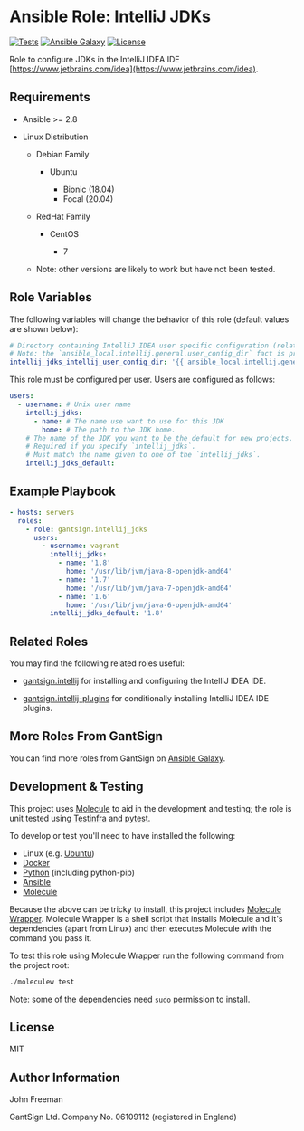 Ansible Role: IntelliJ JDKs
===========================

[![Tests](https://github.com/gantsign/ansible_role_intellij_jdks/workflows/Tests/badge.svg)](https://github.com/gantsign/ansible_role_intellij_jdks/actions?query=workflow%3ATests)
[![Ansible Galaxy](https://img.shields.io/badge/ansible--galaxy-gantsign.intellij__jdks-blue.svg)](https://galaxy.ansible.com/gantsign/intellij_jdks)
[![License](https://img.shields.io/badge/license-MIT-blue.svg)](https://raw.githubusercontent.com/gantsign/ansible_role_intellij_jdks/master/LICENSE)

Role to configure JDKs in the IntelliJ IDEA IDE
[https://www.jetbrains.com/idea](https://www.jetbrains.com/idea).

Requirements
------------

* Ansible >= 2.8

* Linux Distribution

    * Debian Family

        * Ubuntu

            * Bionic (18.04)
            * Focal (20.04)

    * RedHat Family

        * CentOS

            * 7

    * Note: other versions are likely to work but have not been tested.

Role Variables
--------------

The following variables will change the behavior of this role (default values
are shown below):

```yaml
# Directory containing IntelliJ IDEA user specific configuration (relative to user home)
# Note: the `ansible_local.intellij.general.user_config_dir` fact is provided by the gantsign.intellij role
intellij_jdks_intellij_user_config_dir: '{{ ansible_local.intellij.general.user_config_dir }}'
```

This role must be configured per user. Users are configured as follows:

```yaml
users:
  - username: # Unix user name
    intellij_jdks:
      - name: # The name use want to use for this JDK
        home: # The path to the JDK home.
    # The name of the JDK you want to be the default for new projects.
    # Required if you specify `intellij_jdks`.
    # Must match the name given to one of the `intellij_jdks`.
    intellij_jdks_default:
```

Example Playbook
----------------

```yaml
- hosts: servers
  roles:
    - role: gantsign.intellij_jdks
      users:
        - username: vagrant
          intellij_jdks:
            - name: '1.8'
              home: '/usr/lib/jvm/java-8-openjdk-amd64'
            - name: '1.7'
              home: '/usr/lib/jvm/java-7-openjdk-amd64'
            - name: '1.6'
              home: '/usr/lib/jvm/java-6-openjdk-amd64'
          intellij_jdks_default: '1.8'
```

Related Roles
-------------

You may find the following related roles useful:

* [gantsign.intellij](https://galaxy.ansible.com/gantsign/intellij) for
  installing and configuring the IntelliJ IDEA IDE.

* [gantsign.intellij-plugins](https://galaxy.ansible.com/gantsign/intellij-plugins)
  for conditionally installing IntelliJ IDEA IDE plugins.

More Roles From GantSign
------------------------

You can find more roles from GantSign on
[Ansible Galaxy](https://galaxy.ansible.com/gantsign).

Development & Testing
---------------------

This project uses [Molecule](http://molecule.readthedocs.io/) to aid in the
development and testing; the role is unit tested using
[Testinfra](http://testinfra.readthedocs.io/) and
[pytest](http://docs.pytest.org/).

To develop or test you'll need to have installed the following:

* Linux (e.g. [Ubuntu](http://www.ubuntu.com/))
* [Docker](https://www.docker.com/)
* [Python](https://www.python.org/) (including python-pip)
* [Ansible](https://www.ansible.com/)
* [Molecule](http://molecule.readthedocs.io/)

Because the above can be tricky to install, this project includes
[Molecule Wrapper](https://github.com/gantsign/molecule-wrapper). Molecule
Wrapper is a shell script that installs Molecule and it's dependencies (apart
from Linux) and then executes Molecule with the command you pass it.

To test this role using Molecule Wrapper run the following command from the
project root:

```bash
./moleculew test
```

Note: some of the dependencies need `sudo` permission to install.

License
-------

MIT

Author Information
------------------

John Freeman

GantSign Ltd.
Company No. 06109112 (registered in England)

